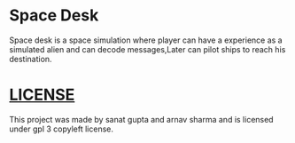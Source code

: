 # Space Desk

Space desk is a space simulation where player can have a experience as a simulated alien and can decode messages,Later can pilot ships to reach his destination.

# [LICENSE]('./LICENSE')

This project was made by sanat gupta and arnav sharma and is licensed under gpl 3 copyleft license.